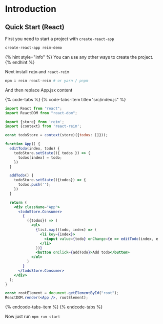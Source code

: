 # Introduction

## Quick Start \(React\)

First you need to start a project with `create-react-app`

```bash
create-react-app reim-demo
```

{% hint style="info" %}
You can use any other ways to create the project.
{% endhint %}

Next install `reim` and `react-reim`

```bash
npm i reim react-reim # or yarn / pnpm
```

And then replace App.jsx content

{% code-tabs %}
{% code-tabs-item title="src/index.js" %}
```jsx
import React from "react";
import ReactDOM from "react-dom";

import {store} from 'reim';
import {context} from 'react-reim';

const todoStore = context(store)({todos: []}));

function App() {
  editTodo(index, todo) {
    todoStore.setState(({ todos }) => {
      todos[index] = todo;
    })
  }

  addTodo() {
    todoStore.setState(({todos}) => {
      todos.push('');
    })
  }

  return (
    <div className="App">
      <todoStore.Consumer>
        {
          ({todos}) => (
            <ul>
              {list.map((todo, index) => (
                <li key={index}>
                  <input value={todo} onChange={e => editTodo(index, e.target.value)} />
                </li>
              ))}
              <button onClick={addTodo}>Add todo</button>
            </ul>
          )
        }
      </todoStore.Consumer>
    </div>
  );
}

const rootElement = document.getElementById("root");
ReactDOM.render(<App />, rootElement);
```
{% endcode-tabs-item %}
{% endcode-tabs %}

Now just run `npm run start`

